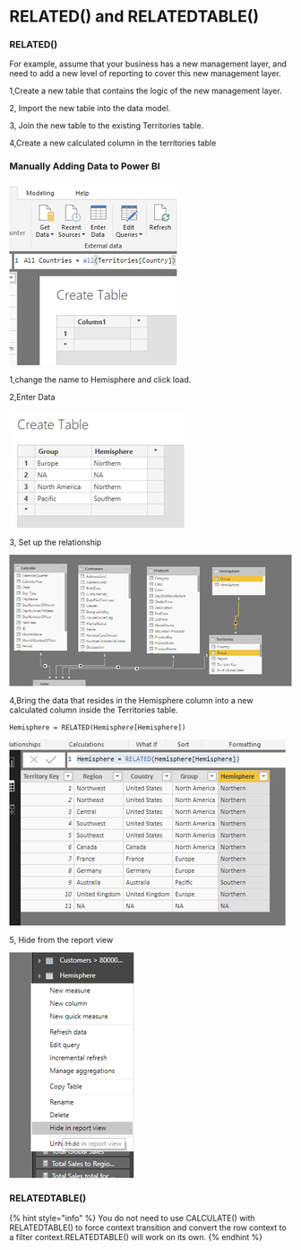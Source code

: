# RELATED\(\) and RELATEDTABLE\(\)

### RELATED\(\)

For example, assume that your business has a new management layer, and need to add a new level of reporting to cover this new management layer. 

1,Create a new table that contains the logic of the new management layer.

2, Import the new table into the data model.

3, Join the new table to the existing Territories table. 

4,Create a new calculated column in the territories table

### Manually Adding Data to Power BI

###  

![](.gitbook/assets/image%20%2870%29.png)

1,change the name to Hemisphere and click load.

2,Enter Data

![](.gitbook/assets/image%20%2857%29.png)

3, Set up the relationship

![](.gitbook/assets/image%20%2824%29.png)

4,Bring the data that resides in the Hemisphere column into a new calculated column inside the Territories table. 

```text
Hemisphere = RELATED(Hemisphere[Hemisphere])
```

![](.gitbook/assets/image%20%2830%29.png)

5, Hide from the report view

![](.gitbook/assets/image%20%2811%29.png)

### RELATEDTABLE\(\)

{% hint style="info" %}
You do not need to use CALCULATE\(\) with RELATEDTABLE\(\) to force context transition and convert the row context to a filter context.RELATEDTABLE\(\) will work on its own.
{% endhint %}



